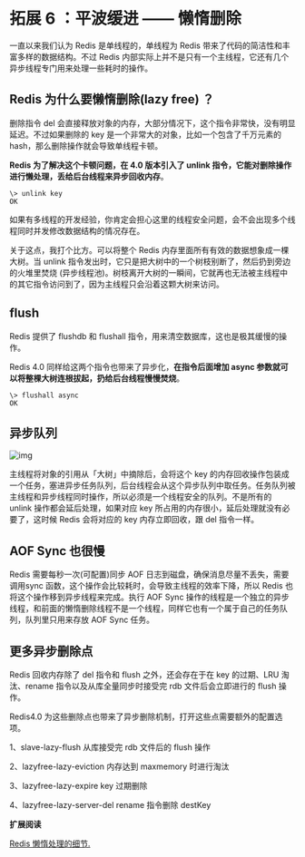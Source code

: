 # 拓展 **6** ：平波**缓进 —— 懒惰删除**

一直以来我们认为 Redis 是单线程的，单线程为 Redis 带来了代码的简洁性和丰富多样的数据结构。不过 Redis 内部实际上并不是只有一个主线程，它还有几个异步线程专门用来处理一些耗时的操作。

## **Redis 为什么要懒惰删除(lazy free)** ？

删除指令 del 会直接释放对象的内存，大部分情况下，这个指令非常快，没有明显延迟。不过如果删除的 key 是一个非常大的对象，比如一个包含了千万元素的 hash，那么删除操作就会导致单线程卡顿。

**Redis 为了解决这个卡顿问题，在 4.0 版本引入了 unlink 指令，它能对删除操作进行懒处理，丢给后台线程来异步回收内存**。

```shell
\> unlink key
OK
```

如果有多线程的开发经验，你肯定会担心这里的线程安全问题，会不会出现多个线程同时并发修改数据结构的情况存在。

关于这点，我打个比方。可以将整个 Redis 内存里面所有有效的数据想象成一棵大树。当 unlink 指令发出时，它只是把大树中的一个树枝别断了，然后扔到旁边的火堆里焚烧 (异步线程池)。树枝离开大树的一瞬间，它就再也无法被主线程中的其它指令访问到了，因为主线程只会沿着这颗大树来访问。

## **flush**

Redis 提供了 flushdb 和 flushall 指令，用来清空数据库，这也是极其缓慢的操作。

Redis 4.0 同样给这两个指令也带来了异步化，**在指令后面增加 async 参数就可以将整棵大树连根拔起，扔给后台线程慢慢焚烧**。

```
\> flushall async
OK
```



## 异步**队列**



![img](http://reader.epubee.com/books/mobile/5d/5d739b181259ed5bcb1dffd6f05bddd7/Image00045.jpg)

主线程将对象的引用从「大树」中摘除后，会将这个 key 的内存回收操作包装成一个任务，塞进异步任务队列，后台线程会从这个异步队列中取任务。任务队列被主线程和异步线程同时操作，所以必须是一个线程安全的队列。不是所有的 unlink 操作都会延后处理，如果对应 key 所占用的内存很小，延后处理就没有必要了，这时候 Redis 会将对应的 key 内存立即回收，跟 del 指令一样。



## **AOF Sync** 也很慢

Redis 需要每秒一次(可配置)同步 AOF 日志到磁盘，确保消息尽量不丢失，需要调用sync 函数，这个操作会比较耗时，会导致主线程的效率下降，所以 Redis 也将这个操作移到异步线程来完成。执行 AOF Sync 操作的线程是一个独立的异步线程，和前面的懒惰删除线程不是一个线程，同样它也有一个属于自己的任务队列，队列里只用来存放 AOF Sync 任务。



## 更多异步**删除点**

Redis 回收内存除了 del 指令和 flush 之外，还会存在于在 key 的过期、LRU 淘汰、rename 指令以及从库全量同步时接受完 rdb 文件后会立即进行的 flush 操作。

Redis4.0 为这些删除点也带来了异步删除机制，打开这些点需要额外的配置选项。

1、slave-lazy-flush 从库接受完 rdb 文件后的 flush 操作

2、lazyfree-lazy-eviction 内存达到 maxmemory 时进行淘汰

3、lazyfree-lazy-expire key 过期删除

4、lazyfree-lazy-server-del rename 指令删除 destKey

**扩展阅读**

[Redis 懒惰处理的细节.](https://yq.aliyun.com/articles/205504)